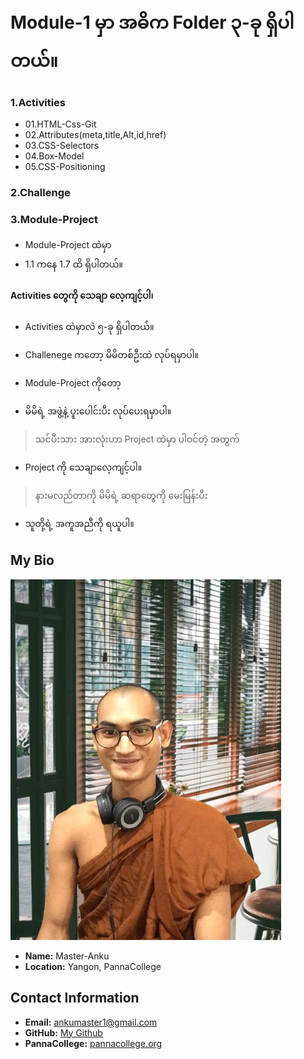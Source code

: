 # Module-1 မှာ အဓိက Folder ၃-ခု ရှိပါတယ်။ 
### 1.Activities
-  01.HTML-Css-Git
- 02.Attributes(meta,title,Alt,id,href)
- 03.CSS-Selectors
-  04.Box-Model 
- 05.CSS-Positioning
### 2.Challenge

### 3.Module-Project
- Module-Project ထဲမှာ 
- 1.1 ကနေ 1.7 ထိ ရှိပါတယ်။ 

#### Activities တွေကို သေချာ လေ့ကျင့်ပါ၊ 
* Activities ထဲမှာလဲ ၅-ခု ရှိပါတယ်။ 

* Challenege ကတော့ မိမိတစ်ဦးထဲ လုပ်ရမှာပါ။ 

* Module-Project ကိုတော့ 
- မိမိရဲ့ အဖွဲ့နဲ့ ပူးပေါင်းပီး လုပ်ပေးရမှာပါ။ 

> သင်ပီးသား အားလုံးဟာ Project ထဲမှာ ‌ပါဝင်တဲ့ အတွက် 
* Project ကို သေချာလေ့ကျင့်ပါ။ 

> နားမလည်တာကို မိမိရဲ့ ဆရာတွေကို မေးမြန်းပီး 
* သူတို့ရဲ့ အကူအညီကို ရယူပါ။ 

## My Bio

![alt text](mranku.jpg)


- **Name:** Master-Anku
- **Location:** Yangon, PannaCollege

## Contact Information

- **Email:** [ankumaster1@gmail.com](mailto:https://ankumaster1@gmail.com)
- **GitHub:** [My Github](https://github.com/Master-Anku/Module-1.git)
- **PannaCollege:** [pannacollege.org](https://sites.google.com/pannacollege.org/pannacollege/home)
